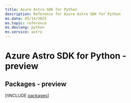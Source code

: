 ```yaml
---
title: Azure Astro SDK for Python
description: Reference for Azure Astro SDK for Python
ms.date: 05/14/2025
ms.topic: reference
ms.devlang: python
ms.service: astro
---
```

# Azure Astro SDK for Python - preview
## Packages - preview
[!INCLUDE [packages](astro-index.md)]